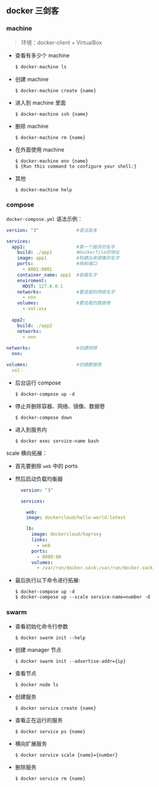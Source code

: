 ## docker 三剑客

### machine

>环境：docker-client + VirtualBox

- 查看有多少个 machine

  ```sh
  $ docker-machine ls
  ```

- 创建 machine

  ```
  $ docker-machine create {name}
  ```

- 进入到 machine 里面

  ```
  $ docker-machine ssh {name}
  ```

- 删除 machine

  ```
  $ docker-machine rm {name}
  ```

- 在外面使用 machine

  ```
  $ docker-machine env {name}
  $ {Run this command to configure your shell:}
  ```

- 其他

  ```
  $ docker-machine help
  ```

### compose

`docker-compose.yml` 语法示例：

```yml
version: "3"              #语法版本

services:
  app1:                   #第一个服务的名字
    build: ./app1         #Dockerfile的地址
    image: app1           #构建出来镜像的名字
    ports:                #映射端口
      - 8001:8001
    container_name: app1  #容器名字
    enviroment:
      HOST: 127.0.0.1
    networks:             #要连接的网络名字
      - nnn
    volumes:              #要挂载的数据卷
      - vol:xxx
      
  app2:
    build: ./app2
    networks:
      - nnn
      
networks:                 #创建网络
  nnn:

volumes:                  #创建数据卷
  vol：
```

- 后台运行 compose

    ```
    $ docker-compose up -d
    ```
    
- 停止并删除容器、网络、镜像、数据卷

    ```
    $ docker-compose down
    ```
    
- 进入到服务内

    ```
    $ docker exec service-name bash
    ```
    
scale 横向拓展：

- 首先要删除 `web` 中的 ports

- 然后启动负载均衡器

  ```yml
    version: "3"

    services:

      web:
      image: dockercloud/hello-world:latest

      lb:
        image: dockercloud/haproxy
        links:
          - web
        ports:
          - 8080:80
        volumes:
          - /var/run/docker.sock:/var/run/docker.sock 
    ```

- 最后执行以下命令进行拓展:

    ```
    $ docker-compose up -d
    $ docker-compose up --scale service-name=number -d
    ```



### swarm

- 查看初始化命令行参数
 
  ```
  $ docker swarm init --help
  ```

- 创建 manager 节点
 
  ```
  $ docker swarm init --advertise-addr={ip}
  ```

- 查看节点

  ```
  $ docker node ls
  ```

- 创建服务

  ```
  $ docker service create {name}
  ```

- 查看正在运行的服务

  ```
  $ docker service ps {name}
  ```

- 横向扩展服务

  ```
  $ docker service scale {name}={number}
  ```

- 删除服务

  ```
  $ docker service rm {name}
  ```
